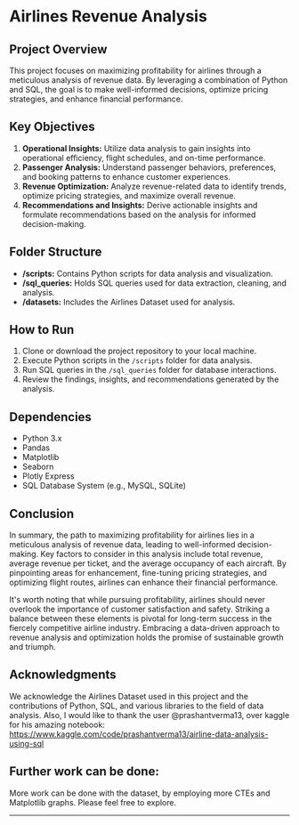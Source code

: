 # Airlines Revenue Analysis

## Project Overview
This project focuses on maximizing profitability for airlines through a meticulous analysis of revenue data. By leveraging a combination of Python and SQL, the goal is to make well-informed decisions, optimize pricing strategies, and enhance financial performance.

## Key Objectives
1. **Operational Insights:** Utilize data analysis to gain insights into operational efficiency, flight schedules, and on-time performance.
2. **Passenger Analysis:** Understand passenger behaviors, preferences, and booking patterns to enhance customer experiences.
3. **Revenue Optimization:** Analyze revenue-related data to identify trends, optimize pricing strategies, and maximize overall revenue.
4. **Recommendations and Insights:** Derive actionable insights and formulate recommendations based on the analysis for informed decision-making.

## Folder Structure
- **/scripts:** Contains Python scripts for data analysis and visualization.
- **/sql_queries:** Holds SQL queries used for data extraction, cleaning, and analysis.
- **/datasets:** Includes the Airlines Dataset used for analysis.

## How to Run
1. Clone or download the project repository to your local machine.
2. Execute Python scripts in the `/scripts` folder for data analysis.
3. Run SQL queries in the `/sql_queries` folder for database interactions.
4. Review the findings, insights, and recommendations generated by the analysis.

## Dependencies
- Python 3.x
- Pandas
- Matplotlib
- Seaborn
- Plotly Express
- SQL Database System (e.g., MySQL, SQLite)

## Conclusion
In summary, the path to maximizing profitability for airlines lies in a meticulous analysis of revenue data, leading to well-informed decision-making. Key factors to consider in this analysis include total revenue, average revenue per ticket, and the average occupancy of each aircraft. By pinpointing areas for enhancement, fine-tuning pricing strategies, and optimizing flight routes, airlines can enhance their financial performance.

It's worth noting that while pursuing profitability, airlines should never overlook the importance of customer satisfaction and safety. Striking a balance between these elements is pivotal for long-term success in the fiercely competitive airline industry. Embracing a data-driven approach to revenue analysis and optimization holds the promise of sustainable growth and triumph.

## Acknowledgments
We acknowledge the Airlines Dataset used in this project and the contributions of Python, SQL, and various libraries to the field of data analysis.
Also, I would like to thank the user @prashantverma13, over kaggle for his amazing notebook:
https://www.kaggle.com/code/prashantverma13/airline-data-analysis-using-sql

## Further work can be done:
More work can be done with the dataset, by employing more CTEs and Matplotlib graphs. Please feel free to explore.

---
